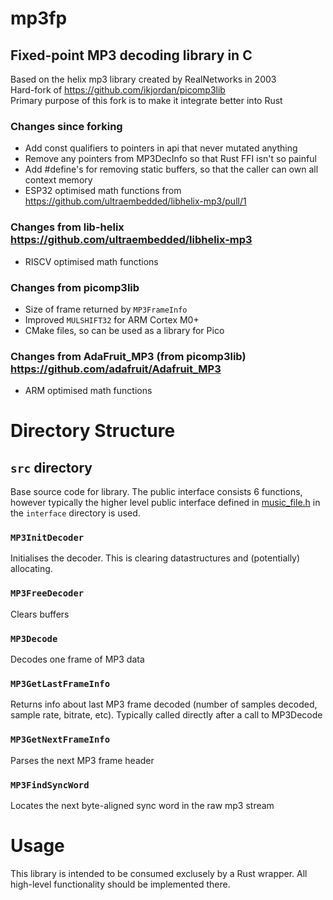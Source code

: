 # mp3fp
## Fixed-point MP3 decoding library in C

Based on the helix mp3 library created by RealNetworks in 2003    
Hard-fork of https://github.com/ikjordan/picomp3lib    
Primary purpose of this fork is to make it integrate better into Rust

### Changes since forking
- Add const qualifiers to pointers in api that never mutated anything
- Remove any pointers from MP3DecInfo so that Rust FFI isn't so painful
- Add #define's for removing static buffers, so that the caller can own all context memory
- ESP32 optimised math functions from https://github.com/ultraembedded/libhelix-mp3/pull/1

### Changes from lib-helix https://github.com/ultraembedded/libhelix-mp3
- RISCV optimised math functions

### Changes from picomp3lib
- Size of frame returned by `MP3FrameInfo`
- Improved `MULSHIFT32` for ARM Cortex M0+
- CMake files, so can be used as a library for Pico

### Changes from AdaFruit_MP3 (from picomp3lib) https://github.com/adafruit/Adafruit_MP3  
- ARM optimised math functions

# Directory Structure
## `src` directory
Base source code for library. The public interface consists 6 functions, however typically the higher level public interface
defined in [music_file.h](test/music_file.h) in the `interface` directory is used.
### `MP3InitDecoder`
Initialises the decoder. This is clearing datastructures and (potentially) allocating.
### `MP3FreeDecoder`
Clears buffers
### `MP3Decode`
Decodes one frame of MP3 data
### `MP3GetLastFrameInfo`
Returns info about last MP3 frame decoded (number of samples decoded, sample rate, bitrate, etc). Typically called directly
after a call to MP3Decode
### `MP3GetNextFrameInfo`
Parses the next MP3 frame header
### `MP3FindSyncWord`
Locates the next byte-aligned sync word in the raw mp3 stream

# Usage
This library is intended to be consumed exclusely by a Rust wrapper.
All high-level functionality should be implemented there.

